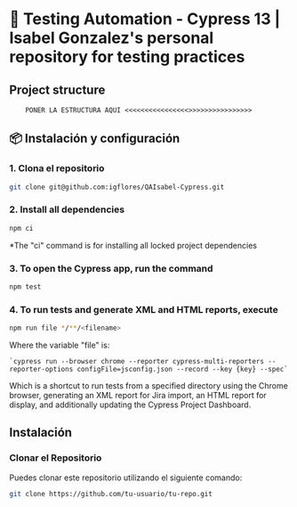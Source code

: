 # 🧪 Testing Automation - Cypress 13 | Isabel Gonzalez's personal repository for testing practices

## Project structure
```
    PONER LA ESTRUCTURA AQUI <<<<<<<<<<<<<<<<>>>>>>>>>>>>>>>>
```

## 📦 Instalación y configuración

### 1. **Clona el repositorio**
```bash
git clone git@github.com:igflores/QAIsabel-Cypress.git
```

### 2. Install all dependencies
```bash
npm ci
```

*The "ci" command is for installing all locked project dependencies

### 3. To open the Cypress app, run the command
```bash
npm test
```

### 4. To run tests and generate XML and HTML reports, execute
```bash
npm run file */**/<filename>
```
Where the variable "file" is:
```
`cypress run --browser chrome --reporter cypress-multi-reporters --reporter-options configFile=jsconfig.json --record --key {key} --spec`
```
Which is a shortcut to run tests from a specified directory using the Chrome browser, generating an XML report for Jira import, an HTML report for display, and additionally updating the Cypress Project Dashboard.



## Instalación

### Clonar el Repositorio

Puedes clonar este repositorio utilizando el siguiente comando:

```bash
git clone https://github.com/tu-usuario/tu-repo.git
